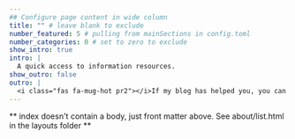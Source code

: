 ```yaml
---
## Configure page content in wide column
title: "" # leave blank to exclude
number_featured: 5 # pulling from mainSections in config.toml
number_categories: 0 # set to zero to exclude
show_intro: true
intro: |
  A quick access to information resources.
show_outro: false
outro: |
  <i class="fas fa-mug-hot pr2"></i>If my blog has helped you, you can [buy me a coffee](https://ko-fi.com/)!
---
```


** index doesn't contain a body, just front matter above.
See about/list.html in the layouts folder **
